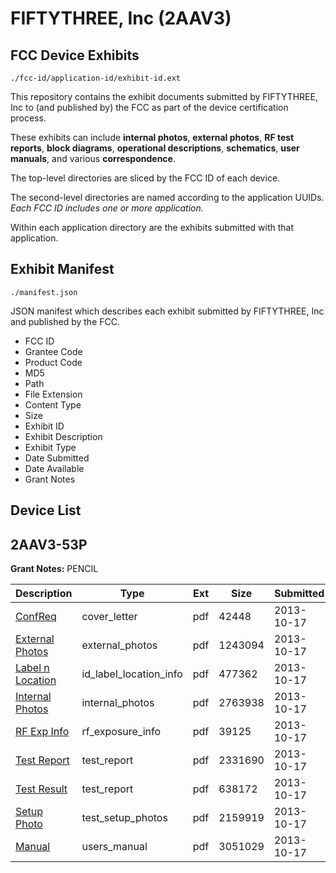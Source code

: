 # FIFTYTHREE, Inc (2AAV3)
## FCC Device Exhibits

```
./fcc-id/application-id/exhibit-id.ext
```

This repository contains the exhibit documents submitted by FIFTYTHREE, Inc to (and published by) the FCC as part of the device certification process.

These exhibits can include **internal photos**, **external photos**, **RF test reports**, **block diagrams**, **operational descriptions**, **schematics**, **user manuals**, and various **correspondence**.

The top-level directories are sliced by the FCC ID of each device.

The second-level directories are named according to the application UUIDs. *Each FCC ID includes one or more application.*

Within each application directory are the exhibits submitted with that application. 

## Exhibit Manifest

```
./manifest.json
```

JSON manifest which describes each exhibit submitted by FIFTYTHREE, Inc and published by the FCC.

- FCC ID
- Grantee Code
- Product Code
- MD5
- Path
- File Extension
- Content Type
- Size
- Exhibit ID
- Exhibit Description
- Exhibit Type
- Date Submitted
- Date Available
- Grant Notes

## Device List
## 2AAV3-53P
**Grant Notes:** PENCIL

| Description | Type | Ext | Size | Submitted | Available |
| ----------- | ---- | --- | ---- | --------- | --------- |
| [ConfReq](2AAV3-53P/86dd93294f6d77cf909dddbed23bfd6b/2089894.pdf) | cover_letter | pdf | 42448 | 2013-10-17 | 2013-10-18 |
| [External Photos](2AAV3-53P/86dd93294f6d77cf909dddbed23bfd6b/2089895.pdf) | external_photos | pdf | 1243094 | 2013-10-17 | 2013-12-08 |
| [Label n Location](2AAV3-53P/86dd93294f6d77cf909dddbed23bfd6b/2089896.pdf) | id_label_location_info | pdf | 477362 | 2013-10-17 | 2013-10-18 |
| [Internal Photos](2AAV3-53P/86dd93294f6d77cf909dddbed23bfd6b/2089897.pdf) | internal_photos | pdf | 2763938 | 2013-10-17 | 2013-12-08 |
| [RF Exp Info](2AAV3-53P/86dd93294f6d77cf909dddbed23bfd6b/2089898.pdf) | rf_exposure_info | pdf | 39125 | 2013-10-17 | 2013-10-18 |
| [Test Report](2AAV3-53P/86dd93294f6d77cf909dddbed23bfd6b/2089899.pdf) | test_report | pdf | 2331690 | 2013-10-17 | 2013-10-18 |
| [Test Result](2AAV3-53P/86dd93294f6d77cf909dddbed23bfd6b/2089900.pdf) | test_report | pdf | 638172 | 2013-10-17 | 2013-10-18 |
| [Setup Photo](2AAV3-53P/86dd93294f6d77cf909dddbed23bfd6b/2089901.pdf) | test_setup_photos | pdf | 2159919 | 2013-10-17 | 2013-12-08 |
| [Manual](2AAV3-53P/86dd93294f6d77cf909dddbed23bfd6b/2089902.pdf) | users_manual | pdf | 3051029 | 2013-10-17 | 2013-12-08 |
